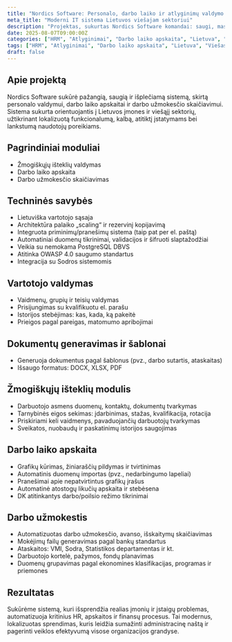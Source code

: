 ```yaml
---
title: "Nordics Software: Personalo, darbo laiko ir atlyginimų valdymo sistema"
meta_title: "Moderni IT sistema Lietuvos viešajam sektoriui"
description: "Projektas, sukurtas Nordics Software komandai: saugi, masteliuojama personalo valdymo sistema su darbo užmokesčio ir laiko apskaita."
date: 2025-08-07T09:00:00Z
categories: ["HRM", "Atlyginimai", "Darbo laiko apskaita", "Lietuva", "Viešasis sektorius"]
tags: ["HRM", "Atlyginimai", "Darbo laiko apskaita", "Lietuva", "Viešasis sektorius"]
draft: false
---
```


## Apie projektą

Nordics Software sukūrė pažangią, saugią ir išplečiamą sistemą, skirtą personalo valdymui, darbo laiko apskaitai ir darbo užmokesčio skaičiavimui. Sistema sukurta orientuojantis į Lietuvos įmones ir viešąjį sektorių, užtikrinant lokalizuotą funkcionalumą, kalbą, atitiktį įstatymams bei lankstumą naudotojų poreikiams.

## Pagrindiniai moduliai

- Žmogiškųjų išteklių valdymas
- Darbo laiko apskaita
- Darbo užmokesčio skaičiavimas

## Techninės savybės

- Lietuviška vartotojo sąsaja
- Architektūra palaiko „scaling“ ir rezervinį kopijavimą
- Integruota priminimų/pranešimų sistema (taip pat per el. paštą)
- Automatiniai duomenų tikrinimai, validacijos ir šifruoti slaptažodžiai
- Veikia su nemokama PostgreSQL DBVS
- Atitinka OWASP 4.0 saugumo standartus
- Integracija su Sodros sistemomis

## Vartotojo valdymas

- Vaidmenų, grupių ir teisių valdymas
- Prisijungimas su kvalifikuotu el. parašu
- Istorijos stebėjimas: kas, kada, ką pakeitė
- Prieigos pagal pareigas, matomumo apribojimai

## Dokumentų generavimas ir šablonai

- Generuoja dokumentus pagal šablonus (pvz., darbo sutartis, ataskaitas)
- Išsaugo formatus: DOCX, XLSX, PDF

## Žmogiškųjų išteklių modulis

- Darbuotojo asmens duomenų, kontaktų, dokumentų tvarkymas
- Tarnybinės eigos sekimas: įdarbinimas, stažas, kvalifikacija, rotacija
- Priskiriami keli vaidmenys, pavaduojančių darbuotojų tvarkymas
- Sveikatos, nuobaudų ir paskatinimų istorijos saugojimas

## Darbo laiko apskaita

- Grafikų kūrimas, žiniaraščių pildymas ir tvirtinimas
- Automatinis duomenų importas (pvz., nedarbingumo lapeliai)
- Pranešimai apie nepatvirtintus grafikų įrašus
- Automatinė atostogų likučių apskaita ir stebėsena
- DK atitinkantys darbo/poilsio režimo tikrinimai

## Darbo užmokestis

- Automatizuotas darbo užmokesčio, avanso, išskaitymų skaičiavimas
- Mokėjimų failų generavimas pagal bankų standartus
- Ataskaitos: VMI, Sodra, Statistikos departamentas ir kt.
- Darbuotojo kortelė, pažymos, fondų planavimas
- Duomenų grupavimas pagal ekonomines klasifikacijas, programas ir priemones

## Rezultatas

Sukūrėme sistemą, kuri išsprendžia realias įmonių ir įstaigų problemas, automatizuoja kritinius HR, apskaitos ir finansų procesus. Tai modernus, lokalizuotas sprendimas, kuris leidžia sumažinti administracinę naštą ir pagerinti veiklos efektyvumą visose organizacijos grandyse.
